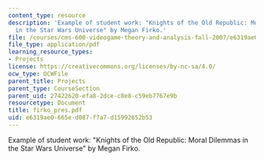 ```yaml
---
content_type: resource
description: 'Example of student work: "Knights of the Old Republic: Moral Dilemmas
  in the Star Wars Universe" by Megan Firko.'
file: /courses/cms-600-videogame-theory-and-analysis-fall-2007/e6319ae0665ed087f7a7d15992652b53_firko_pres.pdf
file_type: application/pdf
learning_resource_types:
- Projects
license: https://creativecommons.org/licenses/by-nc-sa/4.0/
ocw_type: OCWFile
parent_title: Projects
parent_type: CourseSection
parent_uid: 27422620-efa8-2dce-c8e8-c59eb7767e9b
resourcetype: Document
title: firko_pres.pdf
uid: e6319ae0-665e-d087-f7a7-d15992652b53
---
```

Example of student work: "Knights of the Old Republic: Moral Dilemmas in the Star Wars Universe" by Megan Firko.